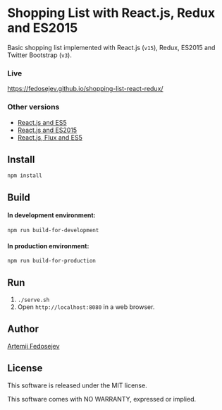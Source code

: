 # Shopping List with React.js, Redux and ES2015

Basic shopping list implemented with React.js (`v15`), Redux, ES2015 and Twitter Bootstrap (`v3`).

### Live

https://fedosejev.github.io/shopping-list-react-redux/

### Other versions

+ [React.js and ES5](https://github.com/fedosejev/shopping-list-react)
+ [React.js and ES2015](https://github.com/fedosejev/shopping-list-react-es2015)
+ [React.js, Flux and ES5](https://github.com/fedosejev/shopping-list-react-flux)

## Install

`npm install`

## Build

#### In development environment:

`npm run build-for-development`

#### In production environment:

`npm run build-for-production`

## Run

1. `./serve.sh`
2. Open `http://localhost:8080` in a web browser.

## Author

[Artemij Fedosejev](http://artemij.com)

## License

This software is released under the MIT license.

This software comes with NO WARRANTY, expressed or implied.

